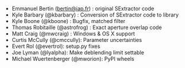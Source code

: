 * Emmanuel Bertin (bertin@iap.fr) : original SExtractor code
* Kyle Barbary (@kbarbary) : Conversion of SExtractor code to library
* Kyle Boone (@kboone) : Bugfix, matched filter
* Thomas Robitaille (@astrofrog) : Exact aperture overlap code
* Matt Craig (@mwcraig) : Windows & OS X support
* Curtis McCully (@cmccully): Parameter uncertainties
* Evert Rol (@evertrol): setup.py fixes
* Joe Lyman (@lyalpha): Make deblending limit settable
* Michael Wuertenberger (@mworion): PyPI wheels
